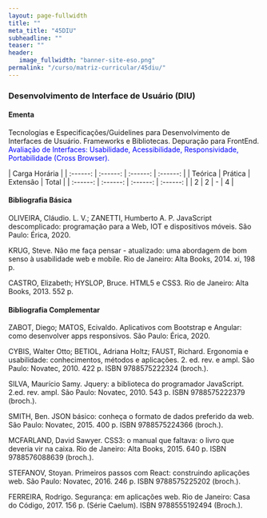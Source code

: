 ```yaml
---
layout: page-fullwidth
title: ""
meta_title: "45DIU"
subheadline: ""
teaser: ""
header:
   image_fullwidth: "banner-site-eso.png"
permalink: "/curso/matriz-curricular/45diu/"
---
```


### **Desenvolvimento de Interface de Usuário (DIU)**

#### **Ementa**

Tecnologias e Especificações/Guidelines para Desenvolvimento de Interfaces de Usuário. Frameworks e Bibliotecas. Depuração para FrontEnd. <class style="color: blue">Avaliação de Interfaces: Usabilidade, Acessibilidade, Responsividade, Portabilidade (Cross Browser).</class> 

| Carga Horária | 
| :------: | :------: | :------: | :------: |
| Teórica | Prática | Extensão | Total |
| :------: | :------: | :------: | :------: |
| 2 | 2 | - | 4 |

#### **Bibliografia Básica**

OLIVEIRA, Cláudio. L. V.; ZANETTI, Humberto A. P. JavaScript descomplicado: programação para a Web, IOT e dispositivos móveis. São Paulo: Érica, 2020. 

KRUG, Steve. Não me faça pensar - atualizado: uma abordagem de bom senso à usabilidade web e mobile. Rio de Janeiro: Alta Books, 2014. xi, 198 p.  

CASTRO, Elizabeth; HYSLOP, Bruce. HTML5 e CSS3. Rio de Janeiro: Alta Books, 2013. 552 p.

#### **Bibliografia Complementar**

ZABOT, Diego; MATOS, Ecivaldo. Aplicativos com Bootstrap e Angular: como desenvolver apps responsivos. São Paulo: Érica, 2020. 

CYBIS, Walter Otto; BETIOL, Adriana Holtz; FAUST, Richard. Ergonomia e usabilidade: conhecimentos, métodos e aplicações. 2. ed. rev. e ampl. São Paulo: Novatec, 2010. 422 p. ISBN 9788575222324 (broch.). 

SILVA, Maurício Samy. Jquery: a biblioteca do programador JavaScript. 2.ed. rev. ampl. São Paulo: Novatec, 2010. 543 p. ISBN 9788575222379 (broch.). 

SMITH, Ben. JSON básico: conheça o formato de dados preferido da web. São Paulo: Novatec, 2015. 400 p. ISBN 9788575224366 (broch.). 

MCFARLAND, David Sawyer. CSS3: o manual que faltava: o livro que deveria vir na caixa. Rio de Janeiro: Alta Books, 2015. 640 p. ISBN 9788576088639 (broch.). 

STEFANOV, Stoyan. Primeiros passos com React: construindo aplicações web. São Paulo: Novatec, 2016. 246 p. ISBN 9788575225202 (broch.). 

FERREIRA, Rodrigo. Segurança: em aplicações web. Rio de Janeiro: Casa do Código, 2017. 156 p. (Série Caelum). ISBN 9788555192494 (Broch.). 